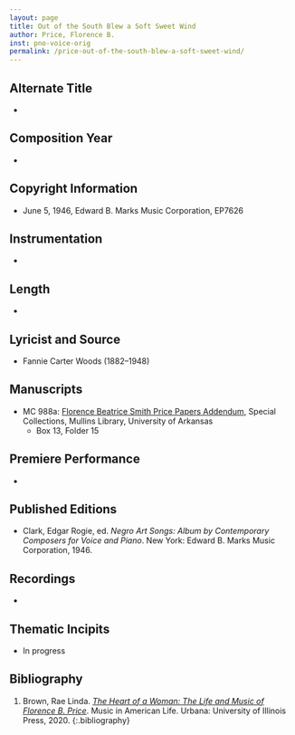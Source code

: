 ```yaml
---
layout: page
title: Out of the South Blew a Soft Sweet Wind
author: Price, Florence B.
inst: pno-voice-orig
permalink: /price-out-of-the-south-blew-a-soft-sweet-wind/
---
```


## Alternate Title
- 

## Composition Year
- 

## Copyright Information
- June 5, 1946, Edward B. Marks Music Corporation, EP7626

## Instrumentation
- 

## Length
- 

## Lyricist and Source
- Fannie Carter Woods (1882&ndash;1948)

## Manuscripts
- MC 988a: <a href="https://uark.as.atlas-sys.com/repositories/2/resources/1522" target="_blank">Florence Beatrice Smith Price Papers Addendum</a>, Special Collections, Mullins Library, University of Arkansas
    * Box 13, Folder 15

## Premiere Performance
- 

## Published Editions
- Clark, Edgar Rogie, ed. *Negro Art Songs: Album by Contemporary Composers for Voice and Piano*. New York: Edward B. Marks Music Corporation, 1946.

## Recordings
- 

## Thematic Incipits
- In progress

## Bibliography
1. Brown, Rae Linda. <a href="https://www.worldcat.org/title/1122800180" target="_blank">*The Heart of a Woman: The Life and Music of Florence B. Price*</a>. Music in American Life. Urbana: University of Illinois Press, 2020.
{:.bibliography}
